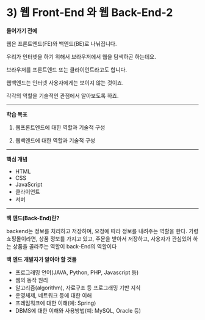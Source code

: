 # 3) 웹 Front-End 와 웹 Back-End-2

**들어가기 전에**

웹은 프론트엔드(FE)와 백엔드(BE)로 나눠집니다.

우리가 인터넷을 하기 위해서 브라우저에서 웹을 탐색하곤 하는데요.

브라우저를 프론트엔드 또는 클라이언트라고도 합니다.

웹백엔드는 인터넷 사용자에게는 보이지 않는 것이죠.

각각의 역할을 기술적인 관점에서 알아보도록 하죠.

---

**학습 목표**

1) 웹프론트엔드에 대한 역할과 기술적 구성

2) 웹백엔드에 대한 역할과 기술적 구성

---

**핵심 개념**

- HTML
- CSS
- JavaScript
- 클라이언트
- 서버

---

**백 엔드(Back-End)란?**

backend는 정보를 처리하고 저장하며, 요청에 따라 정보를 내려주는 역할을 한다. 가령 쇼핑몰이라면, 상품 정보를 가지고 있고, 주문을 받아서 저장하고, 사용자가 관심있어 하는 상품을 골라주는 역할이 back-End의 역할이다

**백 엔드 개발자가 알아야 할 것들**

- 프로그래밍 언어(JAVA, Python, PHP, Javascript 등)
- 웹의 동작 원리
- 알고리즘(algorithm), 자료구조 등 프로그래밍 기반 지식
- 운영체제, 네트워크 등에 대한 이해
- 프레임워크에 대한 이해(예: Spring)
- DBMS에 대한 이해와 사용방법(예: MySQL, Oracle 등)